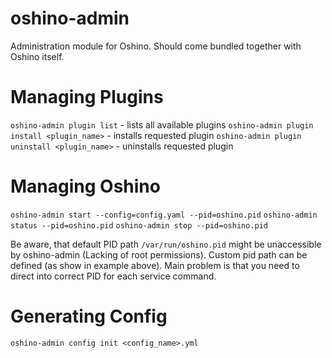 oshino-admin
=============
Administration module for Oshino.
Should come bundled together with Oshino itself.

Managing Plugins
=================
`oshino-admin plugin list` - lists all available plugins
`oshino-admin plugin install <plugin_name>` - installs requested plugin
`oshino-admin plugin uninstall <plugin_name>` - uninstalls requested plugin

Managing Oshino
===============

`oshino-admin start --config=config.yaml --pid=oshino.pid` 
`oshino-admin status --pid=oshino.pid` 
`oshino-admin stop --pid=oshino.pid` 

Be aware, that default PID path `/var/run/oshino.pid` might be unaccessible by oshino-admin (Lacking of root permissions).
Custom pid path can be defined (as show in example above). Main problem is that you need to direct into correct PID for each service command.

Generating Config
==================
`oshino-admin config init <config_name>.yml`
